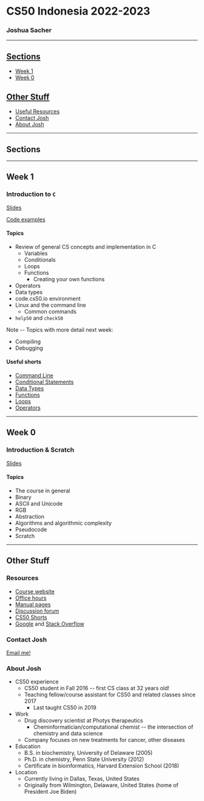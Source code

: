 # CS50 Indonesia 2022-2023

### Joshua Sacher

---

## [Sections](#sections)
<!--
* [Week 10](#week-10)
* [Week 9](#week-9)
* [Week 8](#week-8)
* [Week 7](#week-7)
* [Week 6](#week-6)
* [Week 5](#week-5)
* [Week 4](#week-4)
* [Week 3](#week-3)
* [Week 2](#week-2) -->
* [Week 1](#week-1)
* [Week 0](#week-0)

## [Other Stuff](#other-stuff)

* [Useful Resources](#resources)
* [Contact Josh](#contact-josh)
* [About Josh](#about-josh)

---

## Sections

---
<!--
## Week 10

---


## Week 9

---

## Week 8

---

## Week 7

---

## Week 6

---

## Week 5

---

## Week 4

---

## Week 3

---

## Week 2

---  -->

## Week 1

### Introduction to `C`

[Slides](https://docs.google.com/presentation/d/1t43WQ7vsfRzfog0XPh2QiBpVIlVgTqsG7-zeQT0cTfA/edit?usp=sharing)

[Code examples](https://github.com/jrsacher/jrsacher.github.io/tree/master/cs50/sections/section1)

#### Topics

+ Review of general CS concepts and implementation in C
  + Variables
  + Conditionals
  + Loops
  + Functions
    + Creating your own functions
+ Operators
+ Data types
+ code.cs50.io environment
+ Linux and the command line
  + Common commands
+ `help50` and `check50`

Note -- Topics with more detail next week:
+ Compiling
+ Debugging

#### Useful shorts

+ [Command Line](https://cs50.harvard.edu/indonesia/2023/shorts/command_line/)
+ [Conditional Statements](https://cs50.harvard.edu/indonesia/2023/shorts/conditional_statements/)
+ [Data Types](https://cs50.harvard.edu/indonesia/2023/shorts/data_types/)
+ [Functions](https://cs50.harvard.edu/indonesia/2023/shorts/functions/)
+ [Loops](https://cs50.harvard.edu/indonesia/2023/shorts/loops/)
+ [Operators](https://cs50.harvard.edu/indonesia/2023/shorts/operators/)

---

## Week 0

### Introduction & Scratch

[Slides](https://docs.google.com/presentation/d/1F2fm4BKXKPCg_HTDK9pK0OA1FT8UgjKWapsorvG1ADQ/edit?usp=sharing)

#### Topics

+ The course in general
+ Binary
+ ASCII and Unicode
+ RGB
+ Abstraction
+ Algorithms and algorithmic complexity
+ Pseudocode
+ Scratch

---

## Other Stuff

### Resources

+ [Course website](https://cs50.harvard.edu/indonesia/2023/)
+ [Office hours](https://cs50.harvard.edu/indonesia/2023/hours/)
+ [Manual pages](https://manual.cs50.io/)
+ [Discussion forum](https://cs50.harvard.edu/indonesia/2023/ed/)
+ [CS50 Shorts](https://cs50.harvard.edu/indonesia/2023/shorts/)
+ [Google](https://www.google.com) and [Stack Overflow](https://www.stackoverflow.com)

### Contact Josh

[Email me!](mailto:josh@cs50.harvard.edu)

### About Josh

+ CS50 experience
  + CS50 student in Fall 2016 -- first CS class at 32 years old!
  + Teaching fellow/course assistant for CS50 and related classes since 2017
    + Last taught CS50 in 2019 
+ Work
  + Drug discovery scientist at Photys therapeutics
    + Cheminformatician/computational chemist -- the intersection of chemistry and data science
  + Company focuses on new treatments for cancer, other diseases 
+ Education
  + B.S. in biochemistry, University of Delaware (2005)
  + Ph.D. in chemistry, Penn State University (2012)
  + Certificate in bioinformatics, Harvard Extension School (2018)
+ Location
  + Currently living in Dallas, Texas, United States
  + Originally from Wilmington, Delaware, United States (home of President Joe Biden)
